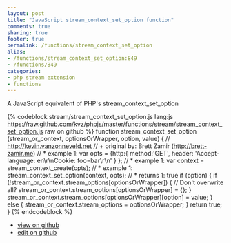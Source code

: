 ```yaml
---
layout: post
title: "JavaScript stream_context_set_option function"
comments: true
sharing: true
footer: true
permalink: /functions/stream_context_set_option
alias:
- /functions/stream_context_set_option:849
- /functions/849
categories:
- php stream extension
- functions
---
```

A JavaScript equivalent of PHP's stream_context_set_option

<!-- more -->

{% codeblock stream/stream_context_set_option.js lang:js https://raw.github.com/kvz/phpjs/master/functions/stream/stream_context_set_option.js raw on github %}
function stream_context_set_option (stream_or_context, optionsOrWrapper, option, value) {
    // http://kevin.vanzonneveld.net
    // +   original by: Brett Zamir (http://brett-zamir.me)
    // *     example 1: var opts = {http:{ method:'GET', header: 'Accept-language: en\r\nCookie: foo=bar\r\n' } };
    // *     example 1: var context = stream_context_create(opts);
    // *     example 1: stream_context_set_option(context, opts);
    // *     returns 1: true
    if (option) {
        if (!stream_or_context.stream_options[optionsOrWrapper]) { // Don't overwrite all?
            stream_or_context.stream_options[optionsOrWrapper] = {};
        }
        stream_or_context.stream_options[optionsOrWrapper][option] = value;
    } else {
        stream_or_context.stream_options = optionsOrWrapper;
    }
    return true;
}
{% endcodeblock %}

 - [view on github](https://github.com/kvz/phpjs/blob/master/functions/stream/stream_context_set_option.js)
 - [edit on github](https://github.com/kvz/phpjs/edit/master/functions/stream/stream_context_set_option.js)

